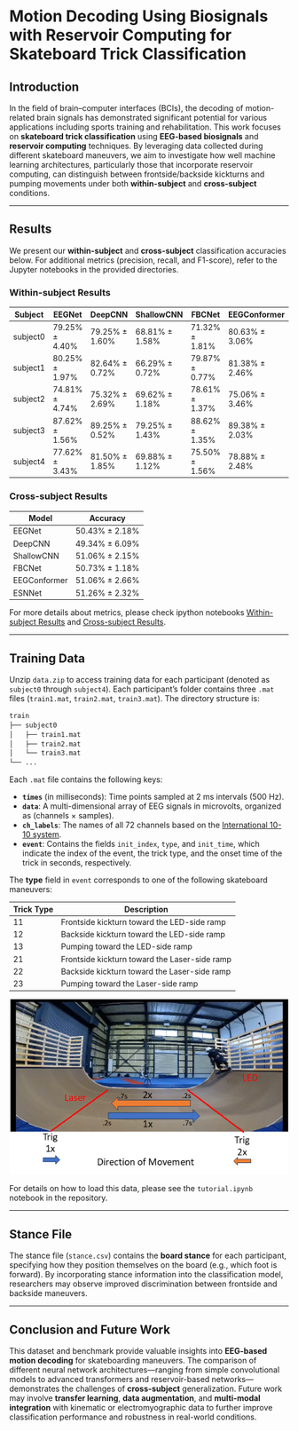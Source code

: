 # Motion Decoding Using Biosignals with Reservoir Computing for Skateboard Trick Classification


## Introduction
In the field of brain–computer interfaces (BCIs), the decoding of motion-related brain signals has demonstrated significant potential for various applications including sports training and rehabilitation. This work focuses on **skateboard trick classification** using **EEG-based biosignals** and **reservoir computing** techniques. By leveraging data collected during different skateboard maneuvers, we aim to investigate how well machine learning architectures, particularly those that incorporate reservoir computing, can distinguish between frontside/backside kickturns and pumping movements under both **within-subject** and **cross-subject** conditions.

---

## Results

We present our **within-subject** and **cross-subject** classification accuracies below. For additional metrics (precision, recall, and F1-score), refer to the Jupyter notebooks in the provided directories.

### Within-subject Results
| Subject   | EEGNet            | DeepCNN          | ShallowCNN       | FBCNet            | EEGConformer      | ESNNet            |
|-----------|-------------------|------------------|------------------|-------------------|-------------------|-------------------|
| subject0  | 79.25% ± 4.40%    | 79.25% ± 1.60%   | 68.81% ± 1.58%   | 71.32% ± 1.81%    | 80.63% ± 3.06%    | 83.02% ± 2.09%    |
| subject1  | 80.25% ± 1.97%    | 82.64% ± 0.72%   | 66.29% ± 0.72%   | 79.87% ± 0.77%    | 81.38% ± 2.46%    | 83.14% ± 1.21%    |
| subject2  | 74.81% ± 4.74%    | 75.32% ± 2.69%   | 69.62% ± 1.18%   | 78.61% ± 1.37%    | 75.06% ± 3.46%    | 78.61% ± 1.13%    |
| subject3  | 87.62% ± 1.56%    | 89.25% ± 0.52%   | 79.25% ± 1.43%   | 88.62% ± 1.35%    | 89.38% ± 2.03%    | 89.50% ± 1.03%    |
| subject4  | 77.62% ± 3.43%    | 81.50% ± 1.85%   | 69.88% ± 1.12%   | 75.50% ± 1.56%    | 78.88% ± 2.48%    | 82.00% ± 2.09%    |

### Cross-subject Results
| Model        | Accuracy           |
|--------------|--------------------|
| EEGNet       | 50.43% ± 2.18%     |
| DeepCNN      | 49.34% ± 6.09%     |
| ShallowCNN   | 51.06% ± 2.15%     |
| FBCNet       | 50.73% ± 1.18%     |
| EEGConformer | 51.06% ± 2.66%     |
| ESNNet       | 51.26% ± 2.32%     |

For more details about metrics, please check ipython notebooks [Within-subject Results](./within-subject/results/all_results.csv) and [Cross-subject Results](./cross-subject/results/all_results.csv). 

---

## Training Data

Unzip `data.zip` to access training data for each participant (denoted as `subject0` through `subject4`). Each participant’s folder contains three `.mat` files (`train1.mat`, `train2.mat`, `train3.mat`). The directory structure is:

```bash
train
├── subject0
│   ├── train1.mat
│   ├── train2.mat
│   └── train3.mat
└── ...
```

Each `.mat` file contains the following keys:

- **`times`** (in milliseconds): Time points sampled at 2 ms intervals (500 Hz).
- **`data`**: A multi-dimensional array of EEG signals in microvolts, organized as (channels × samples).
- **`ch_labels`**: The names of all 72 channels based on the [International 10-10 system](https://commons.wikimedia.org/wiki/File:EEG_10-10_system_with_additional_information.svg).
- **`event`**: Contains the fields `init_index`, `type`, and `init_time`, which indicate the index of the event, the trick type, and the onset time of the trick in seconds, respectively.

The **type** field in `event` corresponds to one of the following skateboard maneuvers:

| Trick Type | Description                                                                        |
|------------|------------------------------------------------------------------------------------|
| 11         | Frontside kickturn toward the LED-side ramp                                        |
| 12         | Backside kickturn toward the LED-side ramp                                         |
| 13         | Pumping toward the LED-side ramp                                                   |
| 21         | Frontside kickturn toward the Laser-side ramp                                      |
| 22         | Backside kickturn toward the Laser-side ramp                                       |
| 23         | Pumping toward the Laser-side ramp                                                 |

![pic](./archive/files/trick.png)

For details on how to load this data, please see the `tutorial.ipynb` notebook in the repository.

---

## Stance File

The stance file (`stance.csv`) contains the **board stance** for each participant, specifying how they position themselves on the board (e.g., which foot is forward).  By incorporating stance information into the classification model, researchers may observe improved discrimination between frontside and backside maneuvers.

---

## Conclusion and Future Work
This dataset and benchmark provide valuable insights into **EEG-based motion decoding** for skateboarding maneuvers. The comparison of different neural network architectures—ranging from simple convolutional models to advanced transformers and reservoir-based networks—demonstrates the challenges of **cross-subject** generalization. Future work may involve **transfer learning**, **data augmentation**, and **multi-modal integration** with kinematic or electromyographic data to further improve classification performance and robustness in real-world conditions.